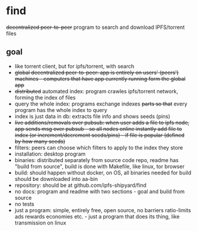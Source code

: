 # find
<s>decentralized peer-to-peer</s> program to search and download IPFS/torrent files

## goal

- like torrent client, but for ipfs/torrent, with search
- <s>global decentralized peer-to-peer: app is entirely on users' (peers') machines - computers that have app currently running form the global app</s>
- <s>distributed</s> automated index: program crawles ipfs/torrent network, forming the index of files
- query the whole index: programs exchange indexes <s>parts so that</s> every program has the whole index to query
- index is just data in db: extracts file info and shows seeds (pins)
- <s>live additions/removals over pubsub: when user adds a file to ipfs node, app sends msg over pubsub - so all nodes online instantly add file to index (or increment/decrement seeds/pins) - if file is popular (defined by how many seeds)</s>
- filters: peers can choose which filters to apply to the index they store
- installation: desktop program
- binaries: distributed separately from source code repo, readme has "build from source", build is done with Makefile, like linux, tor browser
- build: should happen without docker, on OS, all binaries needed for build should be downloaded into aa-bin
- repository: should be at github.com/ipfs-shipyard/find
- no docs: program and readme with two sections - goal and build from source
- no tests
- just a program: simple, entirely free, open source, no barriers ratio-limits ads rewards economies etc. - just a program that does its thing, like transmission on linux